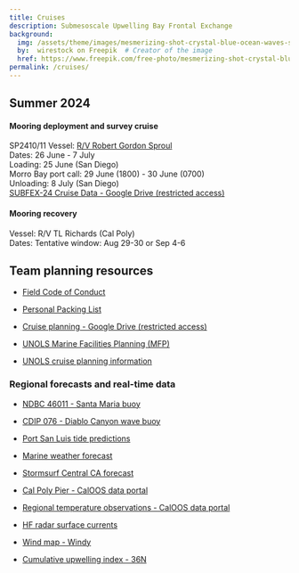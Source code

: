 ```yaml
---
title: Cruises
description: Submesoscale Upwelling Bay Frontal Exchange
background:
  img: /assets/theme/images/mesmerizing-shot-crystal-blue-ocean-waves-smaller.png
  by:  wirestock on Freepik  # Creator of the image
  href: https://www.freepik.com/free-photo/mesmerizing-shot-crystal-blue-ocean-waves_17530073.htm#query=ocean%20background&position=3&from_view=keyword&trac
permalink: /cruises/
---
```


## Summer 2024

#### Mooring deployment and survey cruise

SP2410/11 
Vessel: [R/V Robert Gordon Sproul](https://scripps.ucsd.edu/ships/sproul)  
Dates: 26 June - 7 July  
Loading: 25 June (San Diego)  
Morro Bay port call: 29 June (1800) - 30 June (0700)  
Unloading: 8 July (San Diego)  
[SUBFEX-24 Cruise Data - Google Drive (restricted access)](https://drive.google.com/drive/folders/11hK58LUMZCyLt1J4KULKmQsJ-SXor80-?usp=sharing)

#### Mooring recovery

Vessel: R/V TL Richards (Cal Poly)  
Dates: Tentative window: Aug 29-30 or Sep 4-6

## Team planning resources

* [Field Code of Conduct](../code-of-conduct/)

* [Personal Packing List](../packing-list/)

* [Cruise planning - Google Drive (restricted access)](https://drive.google.com/drive/folders/1qpKtVWYhwcbYkcDVA9oJ97laUhW7snCm?usp=sharing)

* [UNOLS Marine Facilities Planning (MFP)](https://mfp.us/)

* [UNOLS cruise planning information](https://www.unols.org/vessel-schedules/cruise-planning-information)

### Regional forecasts and real-time data

* [NDBC 46011 - Santa Maria buoy](https://www.ndbc.noaa.gov/station_page.php?station=46011)

* [CDIP 076 - Diablo Canyon wave buoy](https://cdip.ucsd.edu/m/products/summary/?stn=076p1)

* [Port San Luis tide predictions](https://tidesandcurrents.noaa.gov/noaatidepredictions.html?id=9412110&units=standard&bdate=20240626&edate=20240708&timezone=LST/LDT&clock=12hour&datum=MLLW&interval=hilo&action=dailychart)

* [Marine weather forecast](https://marine.weather.gov/MapClick.php?zoneid=PZZ645)

* [Stormsurf Central CA forecast](http://www.stormsurf.com/locals/ccal.shtml)

* [Cal Poly Pier - CalOOS data portal](https://data.caloos.org/?&sensor_version=v2#metadata/103545/station/data)

* [Regional temperature observations - CalOOS data portal](https://data.caloos.org/?ls=kr6s5Iwz#data/1)

* [HF radar surface currents](https://cordc.ucsd.edu/projects/hfrnet/?zm=11&ll=35.06055,-120.888568&prod=a_2km&rng=0,50&cb=4&us=100&o_sp=0&o_o=0&o_sl=0)

* [Wind map - Windy](https://www.windy.com/?35.027,-120.726,10)

* [Cumulative upwelling index - 36N](/pages/images/cui_36N_updated.png)